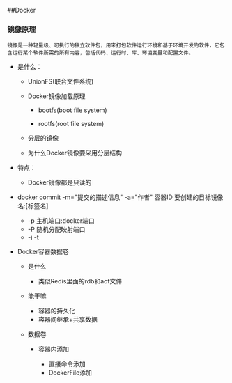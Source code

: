 ##Docker

### 镜像原理
 
    镜像是一种轻量级、可执行的独立软件包，用来打包软件运行环境和基于环境开发的软件，它包含运行某个软件所需的所有内容，包括代码、运行时、库、环境变量和配置文件。
 
 - 是什么：
 
    - UnionFS(联合文件系统)
    
    - Docker镜像加载原理
    
      - bootfs(boot file system)
            
      - rootfs(root file system)  
    
    - 分层的镜像
    
    - 为什么Docker镜像要采用分层结构
 - 特点：
 
    -  Docker镜像都是只读的
 
 - docker commit -m="提交的描述信息" -a="作者" 容器ID 要创建的目标镜像名:[标签名]

    - -p 主机端口:docker端口
    - -P 随机分配映射端口
    - -i  -t
 
 - Docker容器数据卷
 
    - 是什么
    
        - 类似Redis里面的rdb和aof文件
        
    - 能干嘛
    
        - 容器的持久化
        - 容器间继承+共享数据
     
    - 数据卷
    
        - 容器内添加
            
            - 直接命令添加
            - DockerFile添加